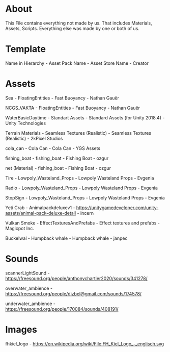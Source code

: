 # About
This File contains everything not made by us. That includes Materials, Assets, Scripts.
Everything else was made by one or both of us.

# Template
Name in Hierarchy - Asset Pack Name - Asset Store Name - Creator

# Assets
Sea - FloatingEntities - Fast Buoyancy - Nathan Gauër

NCGS_VAKTA - FloatingEntities - Fast Buoyancy - Nathan Gauër

WaterBasicDaytime - Standart Assets - Standard Assets (for Unity 2018.4) - Unity Technologies

Terrain Materials - Seamless Textures (Realistic) - Seamless Textures (Realistic) - 2kPixel Studios

cola_can - Cola Can - Cola Can - YGS Assets

fishing_boat - fishing_boat - Fishing Boat - ozgur

net (Material) - fishing_boat - Fishing Boat - ozgur

Tire - Lowpoly_Wasteland_Props - Lowpoly Wasteland Props - Evgenia

Radio - Lowpoly_Wasteland_Props - Lowpoly Wasteland Props - Evgenia

StopSign - Lowpoly_Wasteland_Props - Lowpoly Wasteland Props - Evgenia

Yeti Crab - Animalpackdeluxev1 - https://unitygamedeveloper.com/unity-assets/animal-pack-deluxe-detail - incern

Vulkan Smoke - EffectTexturesAndPrefabs - Effect textures and prefabs - Magicpot Inc.

Buckelwal - Humpback whale - Humpback whale - janpec

# Sounds
scannerLightSound - https://freesound.org/people/anthonychartier2020/sounds/341278/

overwater_ambience - https://freesound.org/people/dizbel@gmail.com/sounds/174578/

underwater_ambience - https://freesound.org/people/170084/sounds/408191/

# Images

fhkiel_logo - https://en.wikipedia.org/wiki/File:FH_Kiel_Logo_-_englisch.svg